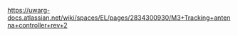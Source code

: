 https://uwarg-docs.atlassian.net/wiki/spaces/EL/pages/2834300930/M3+Tracking+antenna+controller+rev+2
